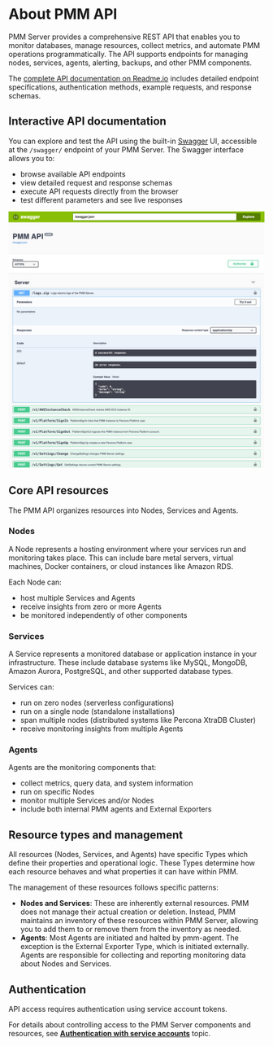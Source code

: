 # About PMM API

PMM Server provides a comprehensive REST API that enables you to monitor databases, manage resources, collect metrics, and automate PMM operations programmatically. The API supports endpoints for managing nodes, services, agents, alerting, backups, and other PMM components. 


The [complete API documentation on Readme.io](https://percona-pmm.readme.io/reference/introduction) includes detailed endpoint specifications, authentication methods, example requests, and response schemas.

## Interactive API documentation

You can explore and test the API using the built-in [Swagger](https://swagger.io/tools/swagger-ui/) UI, accessible at the `/swagger/` endpoint of your PMM Server. The Swagger interface allows you to:

 - browse available API endpoints
 - view detailed request and response schemas
 - execute API requests directly from the browser
 - test different parameters and see live responses

![!image](../images/PMM_Swagger_API_Get_Logs_Execute.jpg)


## Core API resources

The PMM API organizes resources into Nodes, Services and Agents. 


### Nodes

A Node represents a hosting environment where your services run and monitoring takes place. This can include bare metal servers, virtual machines, Docker containers, or cloud instances like Amazon RDS.

Each Node can:

- host multiple Services and Agents
- receive insights from zero or more Agents
- be monitored independently of other components

### Services

A Service represents a monitored database or application instance in your infrastructure. These include database systems like MySQL, MongoDB, Amazon Aurora, PostgreSQL, and other supported database types.

Services can:

 - run on zero nodes (serverless configurations)
 - run on a single node (standalone installations)
 - span multiple nodes (distributed systems like Percona XtraDB Cluster)
 - receive monitoring insights from multiple Agents

### Agents
Agents are the monitoring components that:

- collect metrics, query data, and system information
- run on specific Nodes
- monitor multiple Services and/or Nodes
- include both internal PMM agents and External Exporters

## Resource types and management

All resources (Nodes, Services, and Agents) have specific Types which define their properties and operational logic. These Types determine how each resource behaves and what properties it can have within PMM.

The management of these resources follows specific patterns:

 - **Nodes and Services**: These are inherently external resources. PMM does not manage their actual creation or deletion. Instead, PMM maintains an inventory of these resources within PMM Server, allowing you to add them to or remove them from the inventory as needed.
- **Agents**: Most Agents are initiated and halted by pmm-agent. The exception is the External Exporter Type, which is initiated externally. Agents are responsible for collecting and reporting monitoring data about Nodes and Services.

## Authentication

API access requires authentication using service account tokens. 

For details about controlling access to the PMM Server components and resources, see **[Authentication with service accounts](../api/authentication.md)** topic.